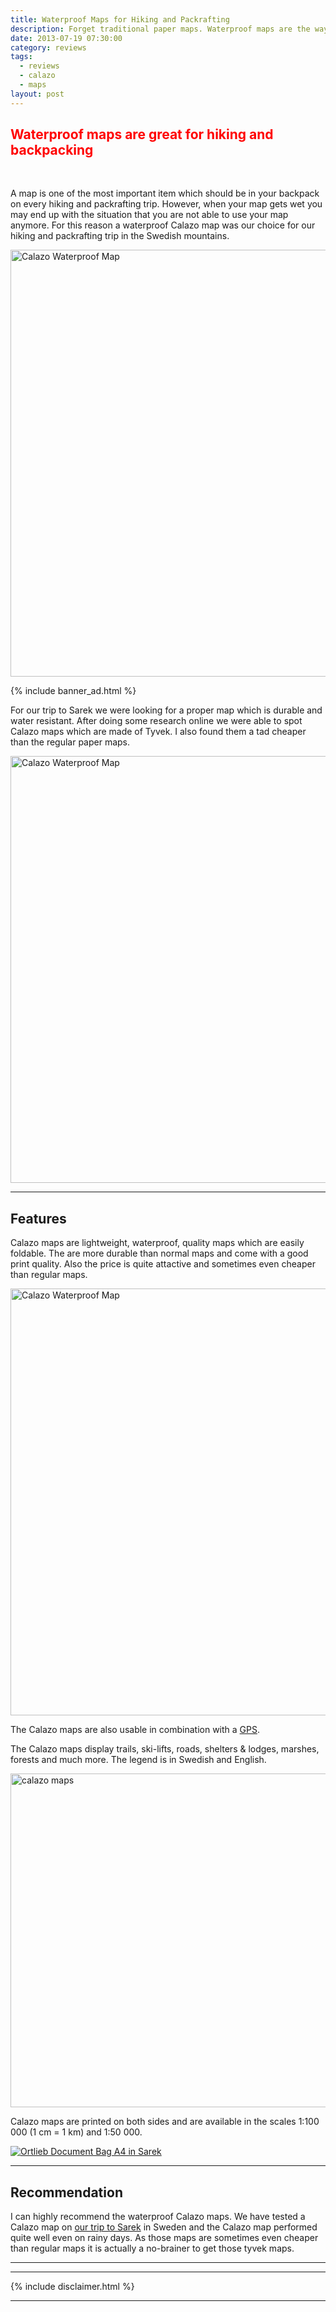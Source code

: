 ```yaml
---
title: Waterproof Maps for Hiking and Packrafting
description: Forget traditional paper maps. Waterproof maps are the way to go
date: 2013-07-19 07:30:00
category: reviews
tags:
  - reviews
  - calazo
  - maps
layout: post
---
```

<h2 style="color:red">Waterproof maps are great for hiking and backpacking</h2>
<br>

A map is one of the most important item which should be in your backpack on every hiking and packrafting trip. However, when your map gets wet you may end up with the situation that you are not able to use your map anymore. For this reason a waterproof Calazo map was our choice for our hiking and packrafting trip in the Swedish mountains.

<a href="https://www.flickr.com/photos/90204224@N07/9327368022"><img src="https://c3.staticflickr.com/3/2833/9327368022_3b131753c2_b.jpg" width="1024" height="683" alt="Calazo Waterproof Map"></a>
<!--more-->

{% include banner_ad.html %}

For our trip to Sarek we were looking for a proper map which is durable and water resistant. After doing some research online we were able to spot Calazo maps which are made of Tyvek. I also found them a tad cheaper than the regular paper maps.

<a href="https://www.flickr.com/photos/90204224@N07/9323535243"><img src="https://c4.staticflickr.com/8/7335/9323535243_cd1d8953bf_b.jpg" width="1024" height="683" alt="Calazo Waterproof Map"></a>

---

## Features
Calazo maps are lightweight, waterproof, quality maps which are easily foldable. The are more durable than normal maps and come with a good print quality. Also the price is quite attactive and sometimes even cheaper than regular maps.

<a href="https://www.flickr.com/photos/90204224@N07/9323537337"><img src="https://c4.staticflickr.com/8/7424/9323537337_1596bcb905_b.jpg" width="1024" height="683" alt="Calazo Waterproof Map"></a>

The Calazo maps are also usable in combination with a <a href="http://hikeventures.com/gear-review-suunto-ambit-2-black-hr/" target="_self">GPS</a>.

The Calazo maps display trails, ski-lifts, roads, shelters & lodges, marshes, forests and much more. The legend is in Swedish and English.

<a href="http://www.flickr.com/photos/90204224@N07/9326329874/"><img src="http://farm8.staticflickr.com/7382/9326329874_1a45814e32_c.jpg" width="800" height="534" alt="calazo maps"></a>

Calazo maps are printed on both sides and are available in the scales 1:100 000 (1 cm = 1 km) and 1:50 000.

<a rel="nofollow" href="http://www.flickr.com/photos/90204224@N07/9598994680/" target="_blank"><img src="http://farm3.staticflickr.com/2847/9598994680_4a1279f93c_c.jpg" alt="Ortlieb Document Bag A4 in Sarek"></a>

---

## Recommendation
I can highly recommend the waterproof Calazo maps. We have tested a Calazo map on <a href="http://hikeventures.com/hiking-and-packrafting-in-sarek-day-1/" target="_self">our trip to Sarek</a> in Sweden and the Calazo map performed quite well even on rainy days. As those maps are sometimes even cheaper than regular maps it is actually a no-brainer to get those tyvek maps.

---

<script type="text/javascript">
amzn_assoc_placement = "adunit0";
amzn_assoc_search_bar = "false";
amzn_assoc_tracking_id = "hikeve-20";
amzn_assoc_search_bar_position = "top";
amzn_assoc_ad_mode = "search";
amzn_assoc_ad_type = "smart";
amzn_assoc_marketplace = "amazon";
amzn_assoc_region = "US";
amzn_assoc_title = "Map Case Suggestions";
amzn_assoc_default_search_phrase = "waterproof map case";
amzn_assoc_default_category = "All";
amzn_assoc_linkid = "d0f44bf67133aaf87e8a18d1fe87ceb7";
</script>
<script src="//z-na.amazon-adsystem.com/widgets/onejs?MarketPlace=US"></script>

---

 {% include disclaimer.html %}

 ---
